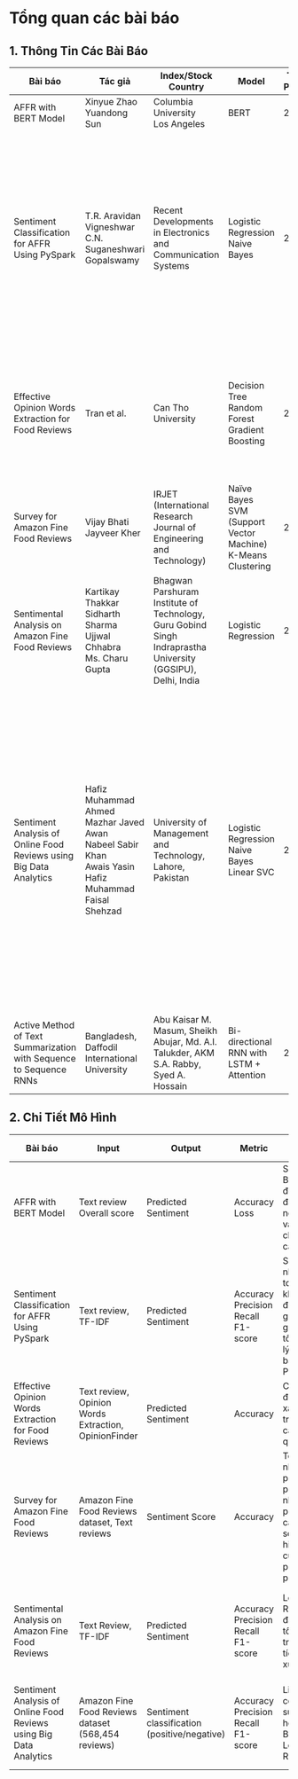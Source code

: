 # Tổng quan các bài báo

## 1. Thông Tin Các Bài Báo  

| **Bài báo**                                      | **Tác giả**                                   | **Index/Stock Country**                            | **Model**                         | **Time Period** | **Performance Evaluation**                                                                                                   | **Task**                   |
|-------------------------------------------------|----------------------------------------------|------------------------------------------------|---------------------------------|---------------|-------------------------------------------------------------------------------------------------|-----------------------------|
| AFFR with BERT Model                            | Xinyue Zhao <br> Yuandong Sun               | Columbia University <br> Los Angeles          | BERT                            | 2022          | Accuracy = 79.82% <br>Loss = 0.5433| Sentiment Classification   |
| Sentiment Classification for AFFR Using PySpark | T.R. Aravidan <br> Vigneshwar C.N. <br> Suganeshwari Gopalswamy | Recent Developments in Electronics and Communication Systems | Logistic Regression <br> Naive Bayes | 2023          | **Logistic Regression:** <br>Accuracy = 87.61%<br> Precision = 86.48% <br>Recall = 88.21% <br>F1-Score = 87.23%. <br> **Naive Bayes:** <br>Accuracy = 84.92%<br>Precision = 81.27%<br>Recall = 83.92% <br>F1-Score=82.67%<br>| Sentiment Classification   |
| Effective Opinion Words Extraction for Food Reviews | Tran et al. | Can Tho University | Decision Tree <br> Random Forest <br> Gradient Boosting | 2020          | **Decision Tree:** <br>Accuracy = 75.20%<br>**Random Forest:** <br>Accuracy = 82.10%<br>**Gradient Boosting Classifier:** <br>Accuracy = 84.50% | Sentiment Classification   |
| Survey for Amazon Fine Food Reviews | Vijay Bhati <br> Jayveer Kher | IRJET (International Research Journal of Engineering and Technology) | Naïve Bayes <br>  SVM (Support Vector Machine) <br> K-Means Clustering | 2019          | Logistic Regression provides the best sentimental analysis result.| Sentiment Classification   |
| Sentimental Analysis on Amazon Fine Food Reviews | Kartikay Thakkar <br> Sidharth Sharma <br> Ujjwal Chhabra <br> Ms. Charu Gupta| Bhagwan Parshuram Institute of Technology, Guru Gobind Singh Indraprastha University (GGSIPU), Delhi, India | Logistic Regression | 2020          | Logistic Regression provides the best sentimental analysis result.| Sentiment Classification   |
| Sentiment Analysis of Online Food Reviews using Big Data Analytics  | Hafiz Muhammad Ahmed <br> Mazhar Javed Awan <br> Nabeel Sabir Khan <br> Awais Yasin <br> Hafiz Muhammad Faisal Shehzad | University of Management and Technology, Lahore, Pakistan | Logistic Regression <br> Naive Bayes <br> Linear SVC | 2021          | **Logistic Regression:** <br>Accuracy = 87.38%<br> Precision =  86.54% <br>Recall =  88.78% <br>F1-Score =  87.64%. <br> **Naive Bayes:** <br>Accuracy = 83.43%<br>Precision =  2.35%<br>Recall =  88.78% <br>F1-Score =  85.54%<br> **Logistic Regression:** <br> Accuracy = 88.38% <br> Precision =  88.54% <br> Recall =  88.39% <br> F1-Score =  88.46% | Sentiment Classification   |
|Active Method of Text Summarization with Sequence to Sequence RNNs  | Bangladesh, Daffodil International University  | Abu Kaisar M. Masum, Sheikh Abujar, Md. A.I. Talukder, AKM S.A. Rabby, Syed A. Hossain  | Bi-directional RNN with LSTM + Attention  | 2019          |  Train loss = 0.036  | Abstractive Text Summarization  |
## 2. Chi Tiết Mô Hình  

| **Bài báo**                                     | **Input**               | **Output**              | **Metric**                 | **Thành công**                                                          | **Hạn chế**                                                   |
|------------------------------------------------|------------------------|-------------------------|----------------------------|-------------------------------------------------------------------------|--------------------------------------------------------------|
| AFFR with BERT Model                           | Text review <br> Overall score | Predicted Sentiment | Accuracy <br> Loss        | Sử dụng BERT để dự đoán điểm đánh giá từ nội dung văn bản, độ chính xác cao. | Chưa kiểm tra trên các tập dữ liệu khác. Chưa so sánh với các mô hình khác. |
| Sentiment Classification for AFFR Using PySpark | Text review, TF-IDF    | Predicted Sentiment    | Accuracy <br> Precision <br> Recall <br> F1-score | Sử dụng nhiều thuật toán ML khác nhau để so sánh, giúp đánh giá mô hình tốt hơn. Xử lý big data bằng PySpark. | Hiệu suất phụ thuộc vào Spark cluster. Logistic Regression tốt hơn Naive Bayes. |
| Effective Opinion Words Extraction for Food Reviews | Text review, Opinion Words Extraction, OpinionFinder    | Predicted Sentiment    | Accuracy | Cải thiện độ chính xác nhờ trích xuất các từ ngữ quan trọng. | Chưa thử nghiệm với mô hình học sâu |
| Survey for Amazon Fine Food Reviews | Amazon Fine Food Reviews dataset, Text reviews    | Sentiment Score    | Accuracy | Tổng hợp nhiều phương pháp khác nhau để phân tích cảm xúc, so sánh độ hiệu quả của từng phương pháp. | Một số phương pháp yêu cầu tài nguyên tính toán lớn, thiếu phân tích tác động của các yếu tố bên ngoài. |
| Sentimental Analysis on Amazon Fine Food Reviews | Text Review, TF-IDF    | Predicted Sentiment    | Accuracy <br> Precision <br> Recall <br> F1-score | Logistic Regression đạt kết quả tốt nhất trong phân tích cảm xúc. | Không có số liệu cụ thể về độ chính xác, chưa so sánh với các mô hình khác |
| Sentiment Analysis of Online Food Reviews using Big Data Analytics  | Amazon Fine Food Reviews dataset (568,454 reviews)    | Sentiment classification (positive/negative)    | Accuracy <br> Precision <br> Recall <br> F1-score | Linear SVC có hiệu suất tốt hơn Naive Bayes và Logistic Regression. | Chưa có nhiều nghiên cứu về Spark MLlib cho tập dữ liệu lớn |
